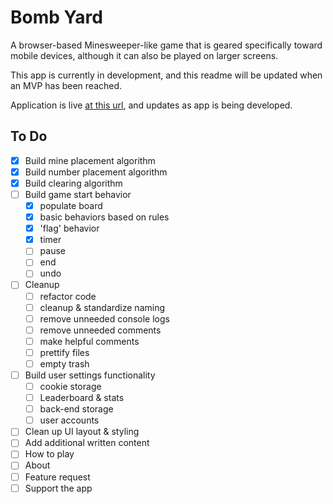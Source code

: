# Bomb Yard

A browser-based Minesweeper-like game that is geared specifically toward mobile devices, although it can also be played on larger screens.

This app is currently in development, and this readme will be updated when an MVP has been reached.

Application is live [at this url](https://mobile-mines.netlify.app), and updates as app is being developed.

## To Do

- [x] Build mine placement algorithm
- [x] Build number placement algorithm
- [x] Build clearing algorithm
- [ ] Build game start behavior
	- [x] populate board
	- [x] basic behaviors based on rules
	- [x] 'flag' behavior
	- [x] timer
	- [ ] pause
	- [ ] end
	- [ ] undo
- [ ] Cleanup
	- [ ] refactor code
	- [ ] cleanup & standardize naming
	- [ ] remove unneeded console logs
	- [ ] remove unneeded comments
	- [ ] make helpful comments
	- [ ] prettify files
	- [ ] empty trash
- [ ] Build user settings functionality
	- [ ] cookie storage
	- [ ] Leaderboard & stats
	- [ ] back-end storage
	- [ ] user accounts
- [ ] Clean up UI layout & styling
- [ ] Add additional written content
- [ ] How to play
- [ ] About
- [ ] Feature request
- [ ] Support the app
